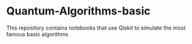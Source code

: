 # Quantum-Algorithms-basic
This repository contains notebooks that use Qiskit to simulate the most famous basic algorithms
